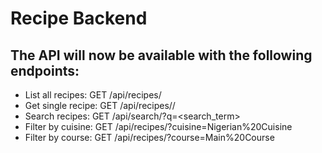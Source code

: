 # Recipe Backend

## The API will now be available with the following endpoints:

* List all recipes: GET /api/recipes/
* Get single recipe: GET /api/recipes/<id>/
* Search recipes: GET /api/search/?q=<search_term>
* Filter by cuisine: GET /api/recipes/?cuisine=Nigerian%20Cuisine
* Filter by course: GET /api/recipes/?course=Main%20Course
